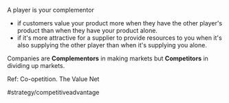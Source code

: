A player is your complementor 
- if customers value your product more when they have the other player's product than when they have your product alone.
- if it's more attractive for a supplier to provide resources to you when it's also supplying the other player than when it's supplying you alone.

Companies are **Complementors** in making markets but **Competitors** in dividing up markets.

Ref: Co-opetition. The Value Net

#strategy/competitiveadvantage 